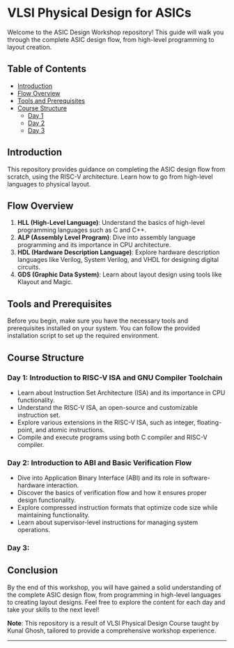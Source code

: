 # VLSI Physical Design for ASICs

Welcome to the ASIC Design Workshop repository! This guide will walk you through the complete ASIC design flow, from high-level programming to layout creation.

## Table of Contents
- [Introduction](#introduction)
- [Flow Overview](#flow-overview)
- [Tools and Prerequisites](#tools-and-prerequisites)
- [Course Structure](#course-structure)
  - [Day 1](#day-1-introduction-to-riscv-isa-and-gnu-compiler-toolchain)
  - [Day 2](#day-2-introduction-to-abi-and-basic-verification-flow)
  - [Day 3](#day-3)

## <a name="introduction"></a>Introduction
This repository provides guidance on completing the ASIC design flow from scratch, using the RISC-V architecture. Learn how to go from high-level languages to physical layout.

## <a name="flow-overview"></a>Flow Overview
1. **HLL (High-Level Language)**: Understand the basics of high-level programming languages such as C and C++.
2. **ALP (Assembly Level Program)**: Dive into assembly language programming and its importance in CPU architecture.
3. **HDL (Hardware Description Language)**: Explore hardware description languages like Verilog, System Verilog, and VHDL for designing digital circuits.
4. **GDS (Graphic Data System)**: Learn about layout design using tools like Klayout and Magic.

## <a name="tools-and-prerequisites"></a>Tools and Prerequisites
Before you begin, make sure you have the necessary tools and prerequisites installed on your system. You can follow the provided installation script to set up the required environment.

## <a name="course-structure"></a>Course Structure
### <a name="day-1-introduction-to-riscv-isa-and-gnu-compiler-toolchain"></a>Day 1: Introduction to RISC-V ISA and GNU Compiler Toolchain
- Learn about Instruction Set Architecture (ISA) and its importance in CPU functionality.
- Understand the RISC-V ISA, an open-source and customizable instruction set.
- Explore various extensions in the RISC-V ISA, such as integer, floating-point, and atomic instructions.
- Compile and execute programs using both C compiler and RISC-V compiler.

### <a name="day-2-introduction-to-abi-and-basic-verification-flow"></a>Day 2: Introduction to ABI and Basic Verification Flow
- Dive into Application Binary Interface (ABI) and its role in software-hardware interaction.
- Discover the basics of verification flow and how it ensures proper design functionality.
- Explore compressed instruction formats that optimize code size while maintaining functionality.
- Learn about supervisor-level instructions for managing system operations.

### <a name="day-3"></a>Day 3:

## Conclusion
By the end of this workshop, you will have gained a solid understanding of the complete ASIC design flow, from programming in high-level languages to creating layout designs. Feel free to explore the content for each day and take your skills to the next level!


**Note**: This repository is a result of VLSI Physical Design Course taught by Kunal Ghosh, tailored to provide a comprehensive workshop experience.

---

